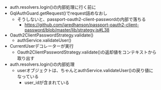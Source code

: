 - auth.resolvers.login()の内部処理に行く前に
- GqlAuthGuard.getRequest()でrequest詰めなおし
  - そうしないと、passport-oauth2-client-passwordの内部で落ちる
    - https://github.com/jaredhanson/passport-oauth2-client-password/blob/master/lib/strategy.js#L38
- Oauth2ClientPasswordStrategy.validate()
  - authService.validateUser()
- CurrentUserデコレーターが実行
  - Oauth2ClientPasswordStrategy.validate()の返却値をコンテキストから取り出す
- auth.resolvers.login()の内部処理
  - userオブジェクトは、ちゃんとauthService.validateUser()の戻り値になっている
    - user_idが含まれている
